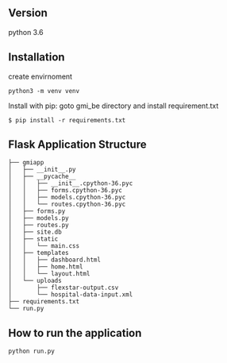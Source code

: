 
## Version
python 3.6

## Installation

create envirnoment 
```
python3 -m venv venv 

```
Install with pip:
goto gmi_be directory and install requirement.txt 
```
$ pip install -r requirements.txt
```

## Flask Application Structure 
```
├── gmiapp
│   ├── __init__.py
│   ├── __pycache__
│   │   ├── __init__.cpython-36.pyc
│   │   ├── forms.cpython-36.pyc
│   │   ├── models.cpython-36.pyc
│   │   └── routes.cpython-36.pyc
│   ├── forms.py
│   ├── models.py
│   ├── routes.py
│   ├── site.db
│   ├── static
│   │   └── main.css
│   ├── templates
│   │   ├── dashboard.html
│   │   ├── home.html
│   │   └── layout.html
│   └── uploads
│       ├── flexstar-output.csv
│       └── hospital-data-input.xml
├── requirements.txt
└── run.py

```

## How to run the application

```
python run.py
```
